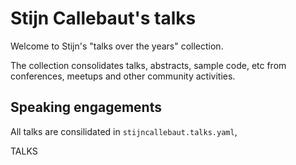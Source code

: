 # Stijn Callebaut's talks

Welcome to Stijn's "talks over the years" collection.

The collection consolidates talks, abstracts, sample code, etc from conferences, meetups and other community activities.

## Speaking engagements

All talks are consilidated in `stijncallebaut.talks.yaml`,

<!-- TALKS START -->

TALKS

<!-- TALKS END -->